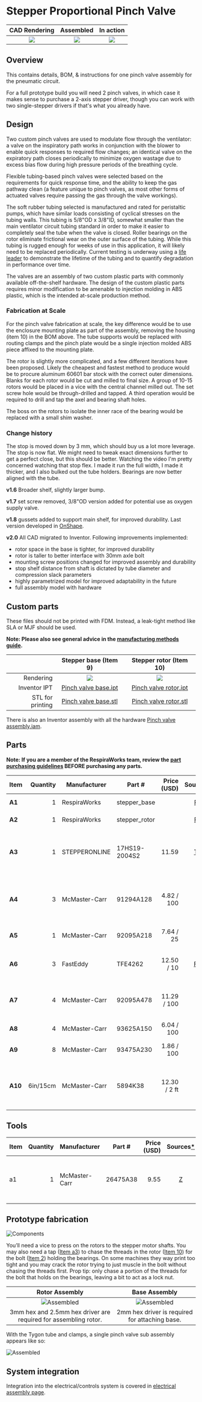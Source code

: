 # Stepper Proportional Pinch Valve

| CAD Rendering               | Assembled                         | In action                 |
|:---------------------------:|:---------------------------------:|:-------------------------:|
|[![](images/rendered_assembly_smaller.jpg)](images/rendered_assembly.jpg) | ![](images/assembled_smaller.jpg) | ![](images/animation.gif) |

## Overview

This contains details, BOM, & instructions for one pinch valve assembly for the pneumatic circuit.

For a full prototype build you will need 2 pinch valves, in which case it makes sense to purchase a 2-axis stepper driver,
though you can work with two single-stepper drivers if that's what you already have.

## Design

Two custom pinch valves are used to modulate flow through the ventilator: a valve on the inspiratory path works in
conjunction with the blower to enable quick responses to required flow changes; an identical valve on the expiratory
path closes periodically to minimize oxygen wastage due to excess bias flow during high pressure periods of the
breathing cycle.

Flexible tubing-based pinch valves were selected based on the requirements for quick response time, and the ability to
keep the gas pathway clean (a feature unique to pinch valves, as most other forms of actuated valves require passing the
gas through the valve workings).

The soft rubber tubing selected is manufactured and rated for peristaltic pumps, which have similar loads consisting of
cyclical stresses on the tubing walls. This tubing is 5/8"OD x 3/8"ID, somewhat smaller than the main ventilator circuit
tubing standard in order to make it easier to completely seal the tube when the valve is closed. Roller bearings on the
rotor eliminate frictional wear on the outer surface of the tubing. While this tubing is rugged enough for weeks of use
in this application, it will likely need to be replaced periodically. Current testing is underway using a
[life leader](../../../quality-assurance/testing/README.md#durability-and-life-leader-testing) to demonstrate the
lifetime of the tubing and to quantify degradation in performance over time.

The valves are an assembly of two custom plastic parts with commonly available off-the-shelf hardware. The design of the
custom plastic parts requires minor modification to be amenable to injection molding in ABS plastic, which is the
intended at-scale production method.

### Fabrication at Scale

For the pinch valve fabrication at scale, the key difference would be to use the enclosure mounting plate as part of the
assembly, removing the housing (item 10) in the BOM above. The tube supports would be replaced with routing clamps and
the pinch plate would be a single injection molded ABS piece affixed to the mounting plate.

The rotor is slightly more complicated, and a few different iterations have been proposed. Likely the cheapest and
fastest method to produce would be to procure aluminum 60601 bar stock with the correct outer dimensions. Blanks for
each rotor would be cut and milled to final size. A group of 10-15 rotors would be placed in a vice with the central
channel milled out. The set screw hole would be through-drilled and tapped. A third operation would be required to drill
and tap the axel and bearing shaft holes.

The boss on the rotors to isolate the inner race of the bearing would be replaced with a small shim washer.

### Change history

The stop is moved down by 3 mm, which should buy us a lot more leverage.
The stop is now flat. We might need to tweak exact dimensions further to get a perfect close, but this should be better.
Watching the video I'm pretty concerned watching that stop flex. I made it run the full width, I made it thicker, and I also bulked out the tube holders.
Bearings are now better aligned with the tube.

**v1.6** Broader shelf, slightly larger bump.

**v1.7** set screw removed, 3/8"OD version added for potential use as oxygen supply valve.

**v1.8** gussets added to support main shelf, for improved durability. Last version developed in
[OnShape](https://cad.onshape.com/documents/3fe0c1f79c482144c267173d/w/2ad1c08071a25185f9c78c68/e/03a49465e4e026f9f102d0af).

**v2.0** All CAD migrated to Inventor. Following improvements implemented:
* rotor space in the base is tighter, for improved durability
* rotor is taller to better interface with 30mm axle bolt
* mounting screw positions changed for improved assembly and durability
* stop shelf distance from shaft is dictated by tube diameter and compression slack parameters
* highly parametrized model for improved adaptability in the future
* full assembly model with hardware

## Custom parts

These files should not be printed with FDM. Instead, a leak-tight method like SLA or MJF should be used.

**Note: Please also see general advice in the [manufacturing methods guide](../../methods).**

|     | Stepper base (Item 9)      | Stepper rotor (Item 10)     |
|----:|:--------------------------:|:---------------------------:|
| Rendering | ![](images/rendered_base.jpg) | ![](images/rendered_rotor.jpg) |
| Inventor IPT |[Pinch valve base.ipt](pinch_valve_base.ipt)|[Pinch valve rotor.ipt](pinch_valve_rotor.ipt)|
| STL for printing |[Pinch valve base.stl](exports/pinch_valve_base.stl)|[Pinch valve rotor.stl](exports/pinch_valve_rotor.stl)|

There is also an Inventor assembly with all the hardware [Pinch valve assembly.iam](pinch_valve_assembly.iam).

## Parts

**Note: If you are a member of the RespiraWorks team, review the [part purchasing guidelines][ppg]
BEFORE purchasing any parts.**

[ppg]: ../../purchasing_guidelines.md

| Item  | Quantity | Manufacturer  | Part #              | Price (USD)  | Sources[*][ppg]      | Notes |
| ----- |---------:| ------------- | ------------------- | ------------:|:--------------------:| ----- |
|**A1** |        1 | RespiraWorks  | stepper_base        |              | [Rw][a1rw]              | BASE - 3D printed |
|**A2** |        1 | RespiraWorks  | stepper_rotor       |              | [Rw][a2rw]              | ROTOR - 3D printed |
|**A3** |        1 | STEPPERONLINE | 17HS19-2004S2       | 11.59        | [T][a3step] [Z][a3amzn] | Stepper motor. Make sure to get version with the full-cut D-shaft. |
|**A4** |        3 | McMaster-Carr | 91294A128           | 4.82 / 100   | [C][a4mcmc]             | M3 screws, 8mm, flat head: mounting stepper to base |
|**A5** |        1 | McMaster-Carr | 92095A218           | 7.64 / 25    | [C][a5mcmc]             | M5 screws, 30mm: axle for bearing |
|**A6** |        3 | FastEddy      | TFE4262             | 12.50 / 10   | [F][a6fast] [C][a6mcmc] | 5x16x5 Metal shielded bearings |
|**A7** |        4 | McMaster-Carr | 92095A478           | 11.29 / 100  | [C][a7mcmc]             | M4 screws, 18mm: base mounting to main assembly |
|**A8** | 4        | McMaster-Carr | 93625A150           | 6.04 / 100   | [C][a8mcmc]             | M4 lock nuts |
|**A9** | 8        | McMaster-Carr | 93475A230           | 1.86 / 100   | [C][a9mcmc]             | M4 washers, 9mm OD |
|**A10**| 6in/15cm | McMaster-Carr | 5894K38             | 12.30 / 2 ft | [C][a10mcmc]            | PVC Tubing, 3/8" ID, 5/8" OD, continuous-flex soft Tygon |

[a1rw]:   #Custom-parts
[a2rw]:   #Custom-parts
[a3step]: https://www.omc-stepperonline.com/nema-17-stepper-motor/nema-17-bipolar-59ncm-84oz-in-2a-42x48mm-4-wires-w-1m-cable-and-connector-full-d-cut-shaft.html
[a3amzn]: https://www.amazon.com/dp/B07Z1J8JWH
[a4mcmc]: https://www.mcmaster.com/91294A128
[a5mcmc]: https://www.mcmaster.com/92095A218
[a6fast]: https://www.fasteddybearings.com/5x16x5-metal-shielded-bearing-625-zz-10-units/
[a6mcmc]: https://www.mcmaster.com/6153K15/
[a7mcmc]: https://www.mcmaster.com/92095A478/
[a8mcmc]:  https://www.mcmaster.com/93625A150/
[a9mcmc]: https://www.mcmaster.com/93475A230/
[a10mcmc]: https://www.mcmaster.com/5894K38

## Tools

| Item | Quantity | Manufacturer  | Part #     | Price (USD) | Sources[*][ppg]  | Notes |
| ---- |---------:| ------------- | ----------- | ----------:|:----------------:| ----- |
| a1   |        1 | McMaster-Carr | 26475A38    |       9.55 | [Z][a1mcmc]      | M5x0.8mm taper chamfer tap, for bearing axle  |

[a1mcmc]: https://www.mcmaster.com/26475A38

## Prototype fabrication

![Components](images/components.jpg)

You’ll need a vice to press on the rotors to the stepper motor shafts.  You may also need a tap ([Item a3](#tools)) to
chase the threads in the rotor ([Item 10](#parts)) for the bolt ([Item 2](#parts)) holding the bearings. On some
machines they way print too tight and you may crack the rotor trying to just muscle in the bolt without chasing the
threads first.  Prop tip: only chase a portion of the threads for the bolt that holds on the bearings, leaving a bit
to act as a lock nut.

| Rotor Assembly                | Base Assembly                      |
|:-----------------------------:|:----------------------------------:|
|![Assembled](images/rotor.jpg) | ![Assembled](images/assembled.jpg) |
3mm hex and 2.5mm hex driver are required for assembling rotor.|  2mm hex driver is required for attaching base.

With the Tygon tube and clamps, a single pinch valve sub assembly appears like so:

![Assembled](images/full_assembly.jpg)

## System integration

Integration into the electrical/controls system is covered in [electrical assembly page](../../display_panel/electrical).
